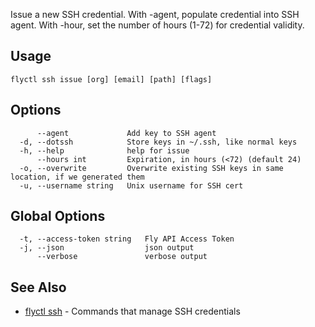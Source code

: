 Issue a new SSH credential. With -agent, populate credential
into SSH agent. With -hour, set the number of hours (1-72) for credential
validity.

## Usage
~~~
flyctl ssh issue [org] [email] [path] [flags]
~~~

## Options

~~~
      --agent             Add key to SSH agent
  -d, --dotssh            Store keys in ~/.ssh, like normal keys
  -h, --help              help for issue
      --hours int         Expiration, in hours (<72) (default 24)
  -o, --overwrite         Overwrite existing SSH keys in same location, if we generated them
  -u, --username string   Unix username for SSH cert
~~~

## Global Options

~~~
  -t, --access-token string   Fly API Access Token
  -j, --json                  json output
      --verbose               verbose output
~~~

## See Also

* [flyctl ssh](/docs/flyctl/ssh/)	 - Commands that manage SSH credentials


